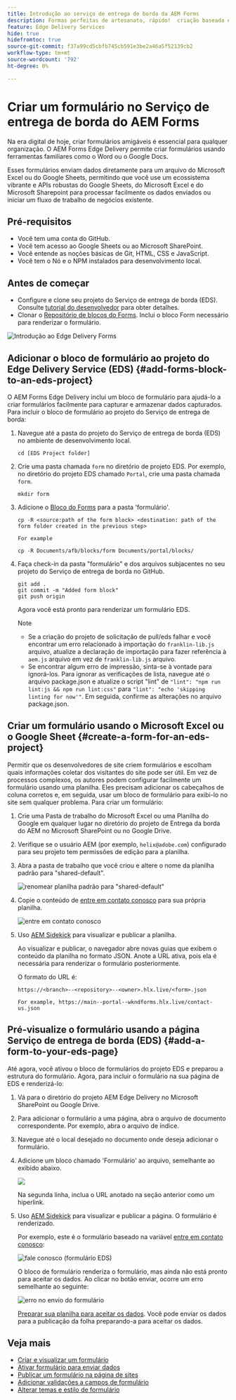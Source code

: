 ```yaml
---
title: Introdução ao serviço de entrega de borda da AEM Forms
description: Formas perfeitas de artesanato, rápido!  criação baseada em documentos do AEM Forms Edge Delivery = velocidade incrível e formulários compatíveis com SEO para usuários e mecanismos de pesquisa mais satisfeitos.
feature: Edge Delivery Services
hide: true
hidefromtoc: true
source-git-commit: f37a99cd5cbfb745cb591e3be2a46a5f52139cb2
workflow-type: tm+mt
source-wordcount: '792'
ht-degree: 0%

---
```



# Criar um formulário no Serviço de entrega de borda do AEM Forms

Na era digital de hoje, criar formulários amigáveis é essencial para qualquer organização. O AEM Forms Edge Delivery permite criar formulários usando ferramentas familiares como o Word ou o Google Docs.

Esses formulários enviam dados diretamente para um arquivo do Microsoft Excel ou do Google Sheets, permitindo que você use um ecossistema vibrante e APIs robustas do Google Sheets, do Microsoft Excel e do Microsoft Sharepoint para processar facilmente os dados enviados ou iniciar um fluxo de trabalho de negócios existente.

## Pré-requisitos

* Você tem uma conta do GitHub.
* Você tem acesso ao Google Sheets ou ao Microsoft SharePoint.
* Você entende as noções básicas de Git, HTML, CSS e JavaScript.
* Você tem o Nó e o NPM instalados para desenvolvimento local.

## Antes de começar

* Configure e clone seu projeto do Serviço de entrega de borda (EDS). Consulte [tutorial do desenvolvedor](https://www.aem.live/developer/tutorial) para obter detalhes.
* Clonar o [Repositório de blocos do Forms](https://github.com/adobe/afb). Inclui o bloco Form necessário para renderizar o formulário.

![Introdução ao Edge Delivery Forms](/help/edge/assets/getting-started-with-eds-forms.png)

## Adicionar o bloco de formulário ao projeto do Edge Delivery Service (EDS) {#add-forms-block-to-an-eds-project}

O AEM Forms Edge Delivery inclui um bloco de formulário para ajudá-lo a criar formulários facilmente para capturar e armazenar dados capturados. Para incluir o bloco de formulário ao projeto do Serviço de entrega de borda:

1. Navegue até a pasta do projeto do Serviço de entrega de borda (EDS) no ambiente de desenvolvimento local.


   ```Shell
   cd [EDS Project folder]
   ```

1. Crie uma pasta chamada `form` no diretório de projeto EDS. Por exemplo, no diretório do projeto EDS chamado `Portal`, crie uma pasta chamada `form`.

   ```Shell
   mkdir form
   ```


1. Adicione o [Bloco do Forms](https://github.com/adobe/afb/tree/main/blocks/form) para a pasta &#39;formulário&#39;.

   ```shell
   cp -R <source:path of the form block> <destination: path of the form folder created in the previous step>
   
   For example
   
   cp -R Documents/afb/blocks/form Documents/portal/blocks/
   ```

1. Faça check-in da pasta &quot;formulário&quot; e dos arquivos subjacentes no seu projeto do Serviço de entrega de borda no GitHub.

   ```Shell
   git add .
   git commit -m "Added form block"
   git push origin
   ```

   Agora você está pronto para renderizar um formulário EDS.

   >[!NOTE]
   >
   > * Se a criação do projeto de solicitação de pull/eds falhar e você encontrar um erro relacionado à importação do `franklin-lib.js` arquivo, atualize a declaração de importação para fazer referência à `aem.js` arquivo em vez de `franklin-lib.js` arquivo.
   > * Se encontrar algum erro de impressão, sinta-se à vontade para ignorá-los. Para ignorar as verificações de lista, navegue até o arquivo package.json e atualize o script &quot;lint&quot; de `"lint": "npm run lint:js && npm run lint:css"` para `"lint": "echo 'skipping linting for now'"`. Em seguida, confirme as alterações no arquivo package.json.

## Criar um formulário usando o Microsoft Excel ou o Google Sheet {#create-a-form-for-an-eds-project}

Permitir que os desenvolvedores de site criem formulários e escolham quais informações coletar dos visitantes do site pode ser útil. Em vez de processos complexos, os autores podem configurar facilmente um formulário usando uma planilha. Eles precisam adicionar os cabeçalhos de coluna corretos e, em seguida, usar um bloco de formulário para exibi-lo no site sem qualquer problema. Para criar um formulário:

1. Crie uma Pasta de trabalho do Microsoft Excel ou uma Planilha do Google em qualquer lugar no diretório do projeto de Entrega da borda do AEM no Microsoft SharePoint ou no Google Drive.

1. Verifique se o usuário AEM (por exemplo, `helix@adobe.com`) configurado para seu projeto tem permissões de edição para a planilha.

1. Abra a pasta de trabalho que você criou e altere o nome da planilha padrão para &quot;shared-default&quot;.

   ![renomear planilha padrão para &quot;shared-default&quot;](/help/edge/assets/rename-sheet-to-helix-default.png)

1. Copie o conteúdo de [entre em contato conosco](https://docs.google.com/spreadsheets/d/12jvYjo1a3GOV30IqPY6_7YaCQtUmzWpFhoiOHDcjB28/edit?usp=drive_link) para sua própria planilha.

   ![entre em contato conosco](/help/edge/assets/contact-us-form-spreadsheet.png)

1. Uso [AEM Sidekick](https://www.aem.live/developer/tutorial#preview-and-publish-your-content) para visualizar e publicar a planilha.

   Ao visualizar e publicar, o navegador abre novas guias que exibem o conteúdo da planilha no formato JSON. Anote a URL ativa, pois ela é necessária para renderizar o formulário posteriormente.

   O formato do URL é:

   ```shell
   https://<branch>--<repository>--<owner>.hlx.live/<form>.json
   
   For example, https://main--portal--wkndforms.hlx.live/contact-us.json
   ```

## Pré-visualize o formulário usando a página Serviço de entrega de borda (EDS) {#add-a-form-to-your-eds-page}

Até agora, você ativou o bloco de formulários do projeto EDS e preparou a estrutura do formulário. Agora, para incluir o formulário na sua página de EDS e renderizá-lo:

1. Vá para o diretório do projeto AEM Edge Delivery no Microsoft SharePoint ou Google Drive.

1. Para adicionar o formulário a uma página, abra o arquivo de documento correspondente. Por exemplo, abra o arquivo de índice.

1. Navegue até o local desejado no documento onde deseja adicionar o formulário.

1. Adicione um bloco chamado &#39;Formulário&#39; ao arquivo, semelhante ao exibido abaixo.

   ![](/help/edge/assets/form-block-in-sites-page-example.png)

   Na segunda linha, inclua o URL anotado na seção anterior como um hiperlink.

1. Uso [AEM Sidekick](https://www.aem.live/developer/tutorial#preview-and-publish-your-content) para visualizar e publicar a página. O formulário é renderizado.

   Por exemplo, este é o formulário baseado na variável [entre em contato conosco](https://docs.google.com/spreadsheets/d/12jvYjo1a3GOV30IqPY6_7YaCQtUmzWpFhoiOHDcjB28/edit?usp=drive_link):


   ![fale conosco (formulário EDS)](/help/edge/assets/eds-form.png)

   O bloco de formulário renderiza o formulário, mas ainda não está pronto para aceitar os dados. Ao clicar no botão enviar, ocorre um erro semelhante ao seguinte:

   ![erro no envio do formulário](/help/edge/assets/form-error.png)

   [Preparar sua planilha para aceitar os dados](/help/edge/docs/forms/submit-forms.md). Você pode enviar os dados para a publicação da folha preparando-a para aceitar os dados.


## Veja mais

* [Criar e visualizar um formulário](/help/edge/docs/forms/create-forms.md)
* [Ativar formulário para enviar dados](/help/edge/docs/forms/submit-forms.md)
* [Publicar um formulário na página de sites](/help/edge/docs/forms/publish-eds-forms.md)
* [Adicionar validações a campos de formulário](/help/edge/docs/forms/validate-forms.md)
* [Alterar temas e estilo de formulário](/help/edge/docs/forms/style-theme-forms.md)